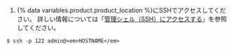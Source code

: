 1. {% data variables.product.product_location %}にSSHでアクセスしてください。 詳しい情報については「[管理シェル（SSH）にアクセスする](/admin/configuration/accessing-the-administrative-shell-ssh)」を参照してください。
```shell
$ ssh -p 122 admin@<em>HOSTNAME</em>
```
